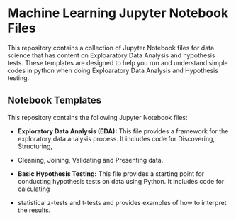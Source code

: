 # Machine Learning Jupyter Notebook Files

This repository contains a collection of Jupyter Notebook files for data science that has content on Exploaratory Data Analysis and hypothesis tests. 
These templates are designed to help you run and understand simple codes in python when doing Exploaratory Data Analysis and Hypothesis testing.

## Notebook Templates
This repository contains the following Jupyter Notebook files:

- **Exploratory Data Analysis (EDA):** This file provides a framework for the exploratory data analysis process. It includes code for Discovering, Structuring,
- Cleaning, Joining, Validating and Presenting data.

- **Basic Hypothesis Testing:** This file provides a starting point for conducting hypothesis tests on data using Python. It includes code for calculating
-  statistical z-tests and t-tests and provides examples of how to interpret the results.
